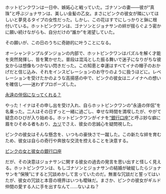 <!-- title: 永遠の伴侶 -->
<!-- relationship: Marriage -->

ホットピンクワンは一日中、嫉妬心と戦っていた。ゴナソンの妻――彼が“真珠”と呼ぶジョナサンは、美しい金髪の乙女。まさにピンクの彼女が隣にいてほしいと夢見るタイプの女性だった。しかし、この花はすでにしっかりと鉢に根付いている。ホットピンクワンは、ゴナソンとジョナサンの絆が揺らぐよう密かに願い続けながらも、自分だけの“誰か”を渇望していた。

その願いが、この日のうちに奇跡的に叶うことになる。

オーシャンテンプルダンジョンの内部で、ホットピンクワンはパズルを解く才能を突然発揮し、皆を驚かせた。普段は混沌とした振る舞いで迷子になりがちな彼女からは想像もつかない閃きだった。この知恵と幸運はすべてイナの帽子のおかげだと信じ込み、それをインスピレーションのお守りのように扱うほどに。レベレーションを受けたかのような高揚感の中で、ピンクの彼女はニノイナへの想いを確信し――迷わずプロポーズした。

[永遠の伴侶になってくれる？](#embed:https://www.youtube.com/live/f8W426vzTb8?t=9715)

やった！イナはその申し出を受け入れ、自らホットピンクワンの“永遠の伴侶”を名乗った。二人はその日ずっと一緒に過ごし、幸せな時間を満喫したが、やがて疑念のひびが入り始める。ホットピンクワンがイナを[“銀行口座”](https://www.youtube.com/live/z4R10dPeuwY?feature=shared&t=3773)と呼ぶ妙な癖に眉をひそめる者もおり、[カリ](https://www.youtube.com/live/f8W426vzTb8?feature=shared&t=12783)でさえ、彼女の忠誠心を疑問視した。

ピンクの彼女はそんな懸念を、いつもの豪快さで一蹴した。この新たな絆を育むため、彼女は自らの奇行や奔放な交流を控えることを決意する。

[ピンクの女と彼女の銀行口座](#embed:https://www.youtube.com/live/z4R10dPeuwY?t=8693)

だが、その決意はジョナサンに関する彼女の過去の発言を思い出すと怪しく見える。ホットピンクワンは、もしゴナソンとジョナサンの結婚が破綻したらジョナサンを“保険”にすると冗談めかして言っていたのだ。無害な冗談だと誓ってはいたが、彼女の冗談と本音の境界はいつも曖昧だ。まさか、ピンクの彼女がギルド仲間の愛する人に手を出すなんて……ないよね？
